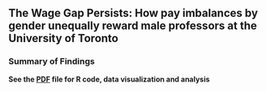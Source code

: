 ## The Wage Gap Persists: How pay imbalances by gender unequally reward male professors at the University of Toronto

### Summary of Findings



**See the [PDF](https://github.com/mrpotatocode/UniversitySunshine/tree/main/outputs/paper/analysis.pdf) file for R code, data visualization and analysis**
